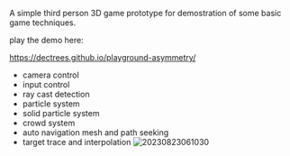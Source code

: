 A simple third person 3D game prototype for demostration of some basic game techniques.

play the demo here:

https://dectrees.github.io/playground-asymmetry/

* camera control
* input control
* ray cast detection
* particle system
* solid particle system
* crowd system
* auto navigation mesh and path seeking
* target trace and interpolation
![20230823061030](https://github.com/dectrees/playground-asymmetry/assets/49392792/e8afde90-35e0-4848-8b4a-3973b83d7a6c)
